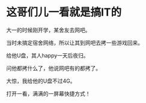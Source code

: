 # 这哥们儿一看就是搞IT的

大一的时候刚开学，某舍友去网吧。

当时未搞定宿舍网络，所以让其到网吧去拷一些游戏回来。

给他U盘，其人happy一天后夜归。

问他都拷什么了，他说网吧有的都拷了。

大惊，我给他的U盘不过4G。

打开一看，满满的一屏幕快捷方式！